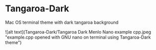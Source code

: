 # Tangaroa-Dark
Mac OS terminal theme with dark tangaroa background

![alt text](Tangaroa-Dark/Tangaroa Dark Menlo Nano example cpp.jpeg "example.cpp opened with GNU nano on terminal using Tangaroa-Dark theme")
